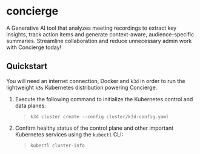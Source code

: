 # concierge

A Generative AI tool that analyzes meeting recordings to extract key insights, track action items and generate context-aware, audience-specific summaries. Streamline collaboration and reduce unnecessary admin work with Concierge today! 

## Quickstart

You will need an internet connection, Docker and `k3d` in order to run the lightweight `k3s` Kubernetes distribution powering Concierge.

1. Execute the following command to initialize the Kubernetes control and data planes:

    > ``k3d cluster create --config cluster/k3d-config.yaml``

1. Confirm healthy status of the control plane and other important Kubernetes services using the `kubectl` CLI:

    > ``kubectl cluster-info``